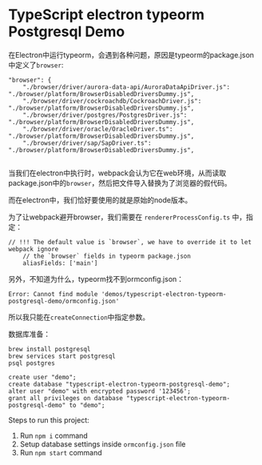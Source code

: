 TypeScript electron typeorm Postgresql Demo
==================================

在Electron中运行typeorm，会遇到各种问题，原因是typeorm的package.json中定义了`browser`:

```
"browser": {
    "./browser/driver/aurora-data-api/AuroraDataApiDriver.js": "./browser/platform/BrowserDisabledDriversDummy.js",
    "./browser/driver/cockroachdb/CockroachDriver.js": "./browser/platform/BrowserDisabledDriversDummy.js",
    "./browser/driver/postgres/PostgresDriver.js": "./browser/platform/BrowserDisabledDriversDummy.js",
    "./browser/driver/oracle/OracleDriver.ts": "./browser/platform/BrowserDisabledDriversDummy.js",
    "./browser/driver/sap/SapDriver.ts": "./browser/platform/BrowserDisabledDriversDummy.js",
  
```

当我们在electron中执行时，webpack会认为它在web环境，从而读取package.json中的`browser`，然后把文件导入替换为了浏览器的假代码。

而在electron中，我们恰好要使用的就是原始的node版本。

为了让webpack避开browser，我们需要在 `rendererProcessConfig.ts` 中，指定：

```
// !!! The default value is `browser`, we have to override it to let webpack ignore
    // the `browser` fields in typeorm package.json
    aliasFields: ['main']
```

另外，不知道为什么，typeorm找不到ormconfig.json：

```
Error: Cannot find module 'demos/typescript-electron-typeorm-postgresql-demo/ormconfig.json'
```

所以我只能在`createConnection`中指定参数。

数据库准备：

```
brew install postgresql
brew services start postgresql
psql postgres
```

```
create user "demo";
create database "typescript-electron-typeorm-postgresql-demo";
alter user "demo" with encrypted password '123456';
grant all privileges on database "typescript-electron-typeorm-postgresql-demo" to "demo";
```

Steps to run this project:

1. Run `npm i` command
2. Setup database settings inside `ormconfig.json` file
3. Run `npm start` command
